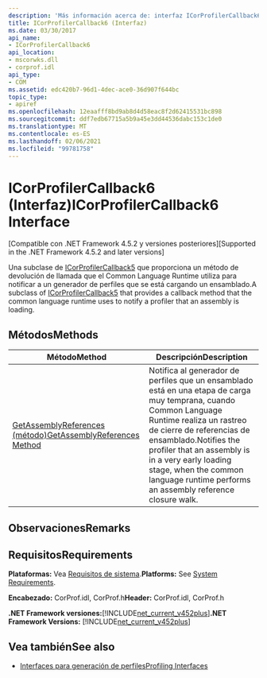 ```yaml
---
description: 'Más información acerca de: interfaz ICorProfilerCallback6'
title: ICorProfilerCallback6 (Interfaz)
ms.date: 03/30/2017
api_name:
- ICorProfilerCallback6
api_location:
- mscorwks.dll
- corprof.idl
api_type:
- COM
ms.assetid: edc420b7-96d1-4dec-ace0-36d907f644bc
topic_type:
- apiref
ms.openlocfilehash: 12eaafff8bd9ab8d4d58eac8f2d62415531bc898
ms.sourcegitcommit: ddf7edb67715a5b9a45e3dd44536dabc153c1de0
ms.translationtype: MT
ms.contentlocale: es-ES
ms.lasthandoff: 02/06/2021
ms.locfileid: "99781758"
---
```

# <a name="icorprofilercallback6-interface"></a><span data-ttu-id="e2bc4-103">ICorProfilerCallback6 (Interfaz)</span><span class="sxs-lookup"><span data-stu-id="e2bc4-103">ICorProfilerCallback6 Interface</span></span>

<span data-ttu-id="e2bc4-104">[Compatible con .NET Framework 4.5.2 y versiones posteriores]</span><span class="sxs-lookup"><span data-stu-id="e2bc4-104">[Supported in the .NET Framework 4.5.2 and later versions]</span></span>  
  
 <span data-ttu-id="e2bc4-105">Una subclase de [ICorProfilerCallback5](icorprofilercallback5-interface.md) que proporciona un método de devolución de llamada que el Common Language Runtime utiliza para notificar a un generador de perfiles que se está cargando un ensamblado.</span><span class="sxs-lookup"><span data-stu-id="e2bc4-105">A subclass of [ICorProfilerCallback5](icorprofilercallback5-interface.md) that provides a callback method that the common language runtime uses to notify a profiler that an assembly is loading.</span></span>  
  
## <a name="methods"></a><span data-ttu-id="e2bc4-106">Métodos</span><span class="sxs-lookup"><span data-stu-id="e2bc4-106">Methods</span></span>  
  
|<span data-ttu-id="e2bc4-107">Método</span><span class="sxs-lookup"><span data-stu-id="e2bc4-107">Method</span></span>|<span data-ttu-id="e2bc4-108">Descripción</span><span class="sxs-lookup"><span data-stu-id="e2bc4-108">Description</span></span>|  
|------------|-----------------|  
|[<span data-ttu-id="e2bc4-109">GetAssemblyReferences (método)</span><span class="sxs-lookup"><span data-stu-id="e2bc4-109">GetAssemblyReferences Method</span></span>](icorprofilercallback6-getassemblyreferences-method.md)|<span data-ttu-id="e2bc4-110">Notifica al generador de perfiles que un ensamblado está en una etapa de carga muy temprana, cuando Common Language Runtime realiza un rastreo de cierre de referencias de ensamblado.</span><span class="sxs-lookup"><span data-stu-id="e2bc4-110">Notifies the profiler that an assembly is in a very early loading stage, when the common language runtime performs an assembly reference closure walk.</span></span>|  
  
## <a name="remarks"></a><span data-ttu-id="e2bc4-111">Observaciones</span><span class="sxs-lookup"><span data-stu-id="e2bc4-111">Remarks</span></span>  
  
## <a name="requirements"></a><span data-ttu-id="e2bc4-112">Requisitos</span><span class="sxs-lookup"><span data-stu-id="e2bc4-112">Requirements</span></span>  

 <span data-ttu-id="e2bc4-113">**Plataformas:** Vea [Requisitos de sistema](../../get-started/system-requirements.md).</span><span class="sxs-lookup"><span data-stu-id="e2bc4-113">**Platforms:** See [System Requirements](../../get-started/system-requirements.md).</span></span>  
  
 <span data-ttu-id="e2bc4-114">**Encabezado:** CorProf.idl, CorProf.h</span><span class="sxs-lookup"><span data-stu-id="e2bc4-114">**Header:** CorProf.idl, CorProf.h</span></span>  
  
 <span data-ttu-id="e2bc4-115">**.NET Framework versiones:**[!INCLUDE[net_current_v452plus](../../../../includes/net-current-v452plus-md.md)]</span><span class="sxs-lookup"><span data-stu-id="e2bc4-115">**.NET Framework Versions:** [!INCLUDE[net_current_v452plus](../../../../includes/net-current-v452plus-md.md)]</span></span>  
  
## <a name="see-also"></a><span data-ttu-id="e2bc4-116">Vea también</span><span class="sxs-lookup"><span data-stu-id="e2bc4-116">See also</span></span>

- [<span data-ttu-id="e2bc4-117">Interfaces para generación de perfiles</span><span class="sxs-lookup"><span data-stu-id="e2bc4-117">Profiling Interfaces</span></span>](profiling-interfaces.md)
